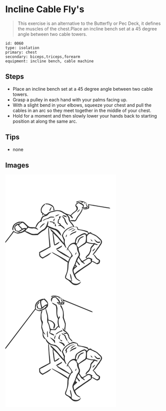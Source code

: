 # Incline Cable Fly's
> This exercise is an alternative to the Butterfly or Pec Deck, it defines the muscles of the chest.Place an incline bench set at a 45 degree angle between two cable towers.

``` 
id: 0060 
type: isolation 
primary: chest 
secondary: biceps,triceps,forearm 
equipment: incline bench, cable machine 
``` 

## Steps

 - Place an incline bench set at a 45 degree angle between two cable towers.
 - Grasp a pulley in each hand with your palms facing up.
 - With a slight bend in your elbows, squeeze your chest and pull the cables in an arc so they meet together in the middle of your chest.
 - Hold for a moment and then slowly lower your hands back to starting position at along the same arc.

## Tips

 - none

## Images

<svg width="263pt" height="275pt" viewBox="0 0 263 275" xmlns="http://www.w3.org/2000/svg">
  <g fill="#FFF">
    <path d="M0 0h263v275H0V161.67c7.17-8.19 13.4-17.13 20.07-25.72 2.89 1.33 5.68 3.06 8.85 3.61 6.03-.11 11.8-2.29 17.11-5 4.57 3.07 9.62 5.38 14.64 7.62 4.98 2.37 10.52.81 15.78 1.18 2.91-2.01 5.65-4.24 8.24-6.63 3-2.87 7.26-3.89 10.2-6.82 2.09-1.99 3.82-4.3 5.49-6.64.92.79 1.85 1.59 2.77 2.39-.34.38-1.01 1.14-1.34 1.52.21 14.59 1.94 29.09 2.75 43.63-8.03 4.47-16.39 8.3-24.28 13.02.58 3.54-.89 7.98 2.01 10.75 1.72 1.92 4.05 3.11 6.29 4.3 7.13-4.27 15.14-7.53 20.68-13.96-7.36 2.43-13.3 7.84-20.38 10.94-2.13-.08-3.81-2-5.33-3.36-1.14-2.24-.97-4.89-1.34-7.33 8.62-3.87 16.68-8.88 24.97-13.39-.52-9.28-2.09-18.45-2.86-27.7-.15-6.03-.72-12.03-1.15-18.04 3.92 1.67 7.9 3.22 11.98 4.44 7.8 1.74 11.44 9.71 17.34 14.31-.79-6.89-5.63-13.26-11.95-16.09-6.88-2.11-13.73-4.34-20.11-7.72.72-3.74 2.35-7.62.91-11.41-2.67 5.66-3.12 12.47-7.59 17.17-1.55 1.88-3.74 2.99-5.79 4.23-4.17 2.47-7.66 5.88-11.43 8.89-5.48.43-11.37 1.73-16.51-.93-4.05-2.03-8.2-3.79-12.52-5.15.9-1.32 1.8-2.65 2.68-3.98 1.41-1.28 2.77-2.62 4.11-3.97 3.81 1.18 7.75 1.98 11.75 1.41 4.43-.44 8.24 2.08 12.1 3.8-1.17-2.44-3.07-4.32-5.5-5.49 2.38-3.63 3.95-7.79 6.89-11.05 1.71-2.05 4.41-2.75 6.78-3.75.09-3.76.87-8.05 4.13-10.4 2.57-1.63 5.77-1.78 8.41-3.26 3.35-2.31 5.18-6.72 9.44-7.65 4.37-.96 8.68-2.17 13.02-3.24 6.05-.21 12.04 1.8 16.68 5.71 6.1 2.63 12.44 7.89 12.12 15.18 2.01 6.39 8.27 9.91 10.69 16.11-2.79 0-5.68.07-8.07 1.7-4.84 2.06-9.29 5.12-12.78 9.07-2.69 3.07-4.01 7.01-5.99 10.51 1.92 3.38 2.92 7.15 4.6 10.63-.05 2.41 0 4.82.09 7.23-4.93-5.75-9.63-11.7-14.71-17.33-5.51-5.82-10.66-12.16-17.48-16.52.97 4.4 4.69 7.28 7.31 10.7h-1.93c1.74 9.29 1.69 18.88 4.25 28.01.44.12 1.33.35 1.78.47 3.98-2.16 9.15-3.92 10.64-8.69-3.86 1.83-7.4 4.22-10.89 6.65-1.71-8.08-1.54-16.46-4.02-24.39.38-.53.76-1.07 1.14-1.6 3.63 4.21 8.21 7.53 11.51 12.05 3.38 4.59 7.16 8.89 11.25 12.87 3.03 2.79 3.75 7.39 7.52 9.51-2.2-6.17-5.81-12.75-3.64-19.42-1.59-3.28-3.27-6.53-4.78-9.85.97-5.93 5.16-10.87 9.77-14.5 3.92-2.68 8.1-5.25 12.82-6.2 3.67-.75 7.37.32 10.95 1.09.79 2.03.06 5.9 3.08 5.89 8.21 1.06 16.34 3.1 23.65 7.09-1.09 1.34-2.16 2.7-3.21 4.07-1.8-1.75-3.86-3.86-6.6-3.68-5.09 1.5-9.83 4.08-14.1 7.22-2.16 1.56-4.51 3.12-5.74 5.58-1.51 2.99-1.83 6.39-2.14 9.67-6.33-.29-11.99 3.58-15.2 8.81-1.84 3.16-4.74 6.62-3.29 10.49.55-1.41 1.08-2.82 1.58-4.24 2.31 5.35 7.37 9.2 8.8 14.93-.7 2.14-2.15 3.92-3.34 5.8-5.52-4.04-11.12-8.01-17.1-11.34-4.24-2.51-8.8-4.55-12.61-7.71-.59.41-1.18.82-1.77 1.24 9.27 7.76 20.15 13.41 31.02 18.57-2.05 2.47-3.05 5.53-4.11 8.5-8.84-6.96-18.87-12.21-28.81-17.39-3.44-1.88-6.77-3.99-10.46-5.36 2.87 3.25 6.83 5.21 10.51 7.38 9.55 5.27 18.33 11.79 27.69 17.36-1.42 8.55.18 17.62-3.32 25.78-1.15 3.32-3.25 6.55-2.95 10.18 1.16 3.77 5.46 4.75 8.26 6.97 4.08 3.38 7.31 7.96 12.35 10.05 6.5 2.11 14.68-.78 17.25-7.45-3.84 2.89-8.36 6.01-13.45 4.81-4.37-.05-8.26-2.59-10.09-6.56.59-.02 1.77-.04 2.36-.05-1.66-5.8-.91-12.82-5.06-17.6.65 5.4 1.02 11.11 3.64 15.98-.28.45-.56.9-.84 1.36-4.22-2.4-9.05-4.05-12.52-7.57.74-5.81 3.79-11.02 4.86-16.77 2.09-6.6.28-13.77 2.73-20.28 1.85-5.24 3.89-10.97 8.87-14.04-1.49-3.05-2.92-6.17-4.98-8.88-2.16-2.86-4.72-5.53-5.99-8.94 1.27-5.11 5.95-9.23 11-10.61 3.4-1.05 6.52 1.51 8.28 4.18 2.68 3.37 1.24 7.99 2.82 11.77 1.1 3.44 3.82 6.69 2.87 10.51-1.41 3.37-4.03 6.08-5.36 9.5-1.64 4.25-2.72 8.73-4.68 12.87-1.72 4.22-4.5 8.12-4.87 12.8.08 3.24 1.24 6.32 2.28 9.36 1.52 3.93 3.01 8.07 6.04 11.13 2.83 3.24 6.92 4.89 10.88 6.31-1.8-2.73-4.87-4-7.47-5.79-3.4-2.36-3.86-6.81-5.66-10.26 9.98-8.01 20.5-15.34 31.35-22.12 3.38-2.63 7.6-4.75 9.34-8.9 3.97 2.26 7.76 4.85 11.97 6.67 1.84-.89 3.85-1.58 5.46-2.9.77-1.94 1.25-4.03 1.28-6.12-.72-1.98-2.86-2.76-4.46-3.86-4.8-2.32-5.97-8.52-11.07-10.48 5.73-5.08 9.25-11.94 14.08-17.77 2.1-4.06 6.16-7.51 6.08-12.38-.51-4.99-5.39-7.44-8.48-10.75-4.49-4.65-10.65-6.92-16.45-9.4-.28-.6-.83-1.79-1.11-2.38-1.94.39-3.87.85-5.78 1.36-.84-1.71-1.74-3.68-3.78-4.17-6.74-2.24-13.86-2.94-20.8-4.34-.53-1.87-.51-4.64-2.71-5.41-2.28-.46-4.63-.31-6.93-.51-1.89-5.27-5.74-9.33-9.6-13.21 3.78-.21 7.5.76 11.27.59 3.24-.9 4.3-4.52 5.87-7.1 4.33-8.11 12.41-14.64 12.82-24.45 3.22.06 6.43.14 9.64.25l2.2-2.41c-.9-3.2-2.09-6.47-5.02-8.39.9 2.71 2.04 5.33 3.22 7.93-2.67.88-5.45 1.19-8.25 1.22.21-2.21 1.9-5.11-.34-6.83-2.63-2.37-5.66-4.51-9.12-5.4-3.91-.8-7.1 2.28-9.07 5.26-2.69 3.58 2.9 6.5 2.05 10.28-.04 3.39-3.28 5.2-5.6 7.09-3.17 2.17-5.9 4.89-8.29 7.89-3.7-1.45-7.58-2.37-11.23-3.96-5.14-1.9-9.07-6.46-14.72-7.1-4.72-1.18-9.59-.65-14.24.57-4.97 1.4-10.68 1.84-14.37 5.9-1.86 2.13-5.33 4.25-7.87 2.01-2.56-2.37-6.83-4.38-6.51-8.46-.28-5.55 3.65-10.18 7.66-13.53.2-.62.6-1.86.79-2.49-4.62 1.97-7.89 6.12-9.77 10.65-1.24 3.58-.42 7.42.38 11 .69.11 2.09.32 2.79.43-.2.5-.58 1.51-.78 2.02.62 1.71 1.25 3.42 1.91 5.12.17-1.69.26-3.38.3-5.07a71.34 71.34 0 0 0 4.47 3.22c-3.02 1.06-6.51 2.25-7.83 5.48-1.79 2.93-1.86 7.1-5.08 8.97-5.01 3.2-8.05 8.68-9.38 14.35-4.62-.92-9.4-.15-13.99-1.04-5.94-2.89-9.2-9.41-15.11-12.37-2.51-.64-5.15-.35-7.7-.17-.75.04-2.25.14-3 .19-6.22 2.07-13.45 5.86-14.54 13.02-.59 2.5-1.61 6.84 2.19 7-.23-.93-.48-1.86-.76-2.77 1.02-2.8 1.55-5.79 2.93-8.44 2.61-3.51 6.88-5.22 10.91-6.52 1.06.26 2.38.61 2.88-.7l.42-.55c1.71-2.58.31 1.66-.33 2.47-4.18.97-9.07 1.35-11.93 5.05-3.27 3.2-2.14 8.33-.29 11.97 2.91 1.6 5.84 3.3 9.27 3.42-.16.37-.49 1.11-.65 1.48-1.67.04-3.35.09-5.02.16-2.59-1.3-5.15-2.67-7.68-4.1-5.71 9.03-12.8 17.09-19.13 25.68V0m168.52 64.12c-.08.59-.24 1.75-.32 2.33 2.59-1.08 5.18-2.14 7.81-3.13 1.52.34 3.05.67 4.58.97 0 .58 0 1.76-.01 2.34 1.26-.2 3.08.59 3.48-1.34 3.91-.17 6.89 2.78 10.41 4-6.64-6.68-17.28-9.18-25.95-5.17m16.33 2.1c.6.61.6.61 0 0m2.16.86c-.1 1.32.56 1.84 1.98 1.55.11-1.36-.55-1.87-1.98-1.55M94.38 68.8c.57.54 1.15 1.06 1.74 1.56 5.61-.7 10.79 2.24 15.2 5.35 3.01 2.03 2.68 6.06 2.94 9.23l2.53-.57c-.88-3.73-1.4-7.98-4.38-10.74-5.01-3.99-11.62-6.29-18.03-4.83m101.68 1.29c.21 1.17.45 2.33.7 3.5-.29 1.98-.6 3.96-1.01 5.92-3.72.79-7.52 1.17-11.3.64l-.17 1.16c4.56 1.83 9.6.99 13.89-1.15 1.29-2.55.48-5.45.11-8.12C211.8 74.61 225.43 76.63 239 79c3.27.53 6.54 1.15 9.86 1.26-1.11-2.16-3.63-2.24-5.71-2.61-15.72-2.37-31.34-5.44-47.09-7.56m-91.81 15.83c.87-.23 1.75-.46 2.62-.71.46-3.04 2.18-5.65 3.25-8.49-3.62 1.6-4.64 5.81-5.87 9.2m13.81 12.57c3.75.7 6.85-2.48 10.23-3.65-3.84-1-7.29 1.52-10.23 3.65m17.55-1.63c2.76 2.78 7.02 2.84 10.54 4.13-2.05-3.83-6.51-4.83-10.54-4.13m-7.99 2.97c-.23 1.54-.02 3.03.62 4.48-3.99 1.72-3.9 6.74-3.94 10.4 1.75 1.61 3.88 2.72 5.88 3.98-1.85.67-3.85 1.18-5.3 2.6 2.51.28 5.39-.51 7.55 1.17 3.05 2.26 5.77 4.94 8.99 6.96-1.02-4.72-5.72-7.58-9.48-10.15-.32-2.42-2.88-5.13-5.48-4.04.16-2.12.08-4.23-.05-6.34 1.53-2.34 3.19-4.64 4.06-7.33l1.83-2.49c-1.52.22-3.47-.46-4.68.76m5.93-1.18c2.18 2.13 4.41 4.25 5.98 6.89 1.47 2.95 1.51 6.61 4.02 9 1.51 1.46 2.15 4.07 4.41 4.52.19-2.19-1.03-4.15-2.47-5.67-2.33-2.41-2.02-6.18-3.95-8.85-2.06-2.64-4.3-5.73-7.99-5.89m-34.58 4.99c-3.87.92-7.65 2.7-10.45 5.57 4.17-.54 7.22-4.12 11.46-4.19 2.99-.27 5.06-3.02 8.04-3.42 2.77-.16 5.53.11 8.3.08-.22-.4-.65-1.2-.86-1.6-2.79-.64-5.71-.57-8.53-.24-2.92.67-4.99 3.24-7.96 3.8m16.94 7c.05-.88.15-2.63.21-3.51.64-.77 1.29-1.55 1.93-2.33-3.21-1.21-5.91 4.8-2.14 5.84m-10.38.11c-.1.39-.29 1.17-.38 1.56 3.05-.22 6.01.59 8.74 1.9.11.79.31 2.36.41 3.15 1.28-.81 2.57-1.62 3.87-2.4-3.44-3.17-8.06-4.29-12.64-4.21m-17.55 7.46c-2.56 2.32-5.44 4.8-6.2 8.34 4.16-3.68 8.44-7.28 12.39-11.18-2.34.22-4.49 1.24-6.19 2.84m29.96 3.93c.83.19 1.67.37 2.51.56-.63-2.34-1.16-4.7-1.78-7.04-1.76 1.85-1.26 4.24-.73 6.48m30.96 10.71c5.26-1.42 9.78-4.82 15.29-5.52-5.67-1.18-10.95 2.28-15.29 5.52m6.47 3.12c3.66-2.19 7.49-4.09 11.48-5.62-.7-.15-2.11-.45-2.82-.61-3.3 1.43-6.36 3.44-8.66 6.23m-2.89 8.25c4.2-2.55 8.38-5.17 13.06-6.75 1.89-.49 2.49-2.45 3.3-3.99-5.63 3.2-13.4 4.23-16.36 10.74m-9.36 4.19c2.18-1.5 3.29-3.95 2.53-6.58-1.43 1.93-2.38 4.16-2.53 6.58m-23.03 27.86l1.1 1.3c4.64-1.2 8.59-4.15 12.51-6.79.23-.73.71-2.19.94-2.92-4.88 2.75-9.85 5.35-14.55 8.41m45.22 13.2c2.96-.25 3.27-3.43 3.28-5.78-1.51 1.66-2.49 3.7-3.28 5.78z"/>
    <path d="M167.68 72.2c1.58-2.13 3.89-3.49 6.11-4.84 3.68 2.09 8.22 3.31 10.62 7.09-.35.73-1.04 2.2-1.39 2.94-.51.12-1.54.37-2.05.49.39.44 1.17 1.31 1.56 1.75-2.31 7.56-7.38 13.65-11.84 20.01-2.05 2.77-2.86 6.48-5.61 8.68-3.96-.79-7.97-.57-11.84.53-.46-2.43-.63-4.89-1.14-7.3-.88-2.16-2.78-3.7-4.26-5.43 5.3-.94 7.73 4.6 10.77 7.78.61-.5 1.23-1 1.84-1.51-1.27-1.91-2.58-3.81-4.04-5.59 3.11-3.75 7.15-6.48 10.92-9.5 2.1-1.89 4.92-3.94 4.53-7.14.94-3.54-2.74-5.3-4.18-7.96m2.54 17.12c3.18-1.17 5.05-4.13 6.87-6.8-3.34.88-5.03 4.19-6.87 6.8zM32.55 119.54c2.72-2.14 5.4-5.65 9.17-5.31 3.77 2.75 7.07 6.13 10.15 9.62-.5 1.3-1 2.6-1.51 3.9-2.87-2.45-6.47-.96-9.53.18-2.97-2.58-5.8-5.32-8.28-8.39zM23.11 124.13c1.53-2.38 4.13-3.71 6.41-5.24 2.97 3.62 6.06 7.15 9.36 10.47-2.35 1.4-4.59 2.99-7.01 4.27-2.09-.03-4.08-.75-6.15-1-1.37-2.64-2.09-5.59-2.61-8.5zM32.28 135.11c5.58-.43 8.97-7.29 14.89-5.69-2.24 1.65-4.59 3.17-6.6 5.12-2.04.71-4.11 1.35-6.18 1.97-.71-.46-1.41-.93-2.11-1.4zM193.51 149.07c-.39-4.44 3.45-8.48 7.51-9.62 3.92 1.52 7.64 3.52 11.46 5.26 4.94 2 8.03 6.59 12.06 9.85 2.62 2.02 3 6.19 1.02 8.77-2.05 2.72-3.29 6-5.7 8.45-2.97 3.22-4.47 7.5-7.49 10.68-2.05 2.14-3.82 4.53-5.35 7.07.48.06 1.44.19 1.92.25 2.18 2.28 3.73 5.03 5.49 7.62 1.82 2.71 4.77 4.2 7.5 5.79-.37 1.78-.51 3.65-1.2 5.35-1.52.51-3.09.83-4.64 1.21-3.43-2.16-6.87-4.42-10.8-5.54.29-1.48.58-2.95.88-4.42-2.6-1.26-5.31-2.25-8.07-3.08l-4.17.92c-.47-.62-.93-1.25-1.38-1.88 2.56-2.43 6.03-4.23 7.4-7.67.93-2.08 1.84-4.17 2.86-6.21 1.46-2.77.03-6.45 2.36-8.86 2.31-2.62 4.72-5.15 6.85-7.92 2.44 1.02 5.25 3.05 7.43.48-2.76-.57-5.33-1.73-7.62-3.36-6.26 1.29-12.43-.91-18.34-2.77-.06-3.45-.06-6.91.02-10.37m8.45 3.99c1.23 1.99 2.13 4.99 4.98 4.87-1.02-2.19-2.75-3.92-4.98-4.87m9.13.07c.94 3.24 3.32 5.85 5.98 7.84 2.14 1.41 4.85.57 7.23.44.05-.91.12-1.82.18-2.73-1.84.28-3.69.6-5.56.53-2.96-1.53-5.08-4.23-7.83-6.08m-4.29 26.98c-.04.42-.14 1.26-.19 1.68 2.97-1.29 5.16-3.8 6.32-6.79-2.59.94-4.08 3.42-6.13 5.11zM173.16 148.21c4.35-2.78 8.84-5.45 13.82-6.9 1.21.07 2.35.49 3.51.8 1.29 5.53.96 11.29-.25 16.79-.4 2.4-2.89 3.3-4.65 4.55-4.32 2.98-8.51 6.14-12.72 9.26-1.21-2.15-2.56-4.23-4.14-6.13 1.45-2.41 3.37-4.51 4.68-7 1.01-2.5 1.75-5.24 3.72-7.21 2.64-2.97 7.02-3.47 9.61-6.51-4.66-.12-8.9 2.61-11.91 5.96-3.03 3.36-2.84 8.16-4.56 12.15-1.14-1.28-3.65-2.24-2.95-4.37 1.02-4.07 1.79-9.19 5.84-11.39z"/>
    <path d="M189.83 163.86c1.06-.74 1.79-1.83 2.64-2.78 5.32 2.24 11.1 3.26 16.84 3.53-2.89 3.48-7.59 6.41-7.61 11.44-.35 4.56-2.42 8.88-4.98 12.6-2.49 2.54-5.84 4.55-6.34 8.43 1.1.57 2.2 1.14 3.28 1.76-3.78 1.7-7.09 4.29-10.92 5.9-3.29-2.48-5.23-6.22-7.29-9.68 1.03-3.02 2.61-6.48.92-9.57-1.81-3.47-2.56-7.3-2.74-11.18 5.23-3.73 10.83-6.93 16.2-10.45z"/>
    <path d="M170.22 204.82c1.05-2.76 1.89-5.61 3.32-8.22 2.59 3.44 4.69 7.21 7.18 10.72 2.88 1.23 5.07 3.84 8.25 4.35-1.24-2.06-2.98-3.72-4.81-5.26 3.68-2.01 7.3-4.14 10.78-6.49 2.2-1.66 4.95-.07 7.21.69.25 2.23.61 4.44 1.03 6.65-1.26.64-2.53 1.25-3.66 2.09-6.41 4.77-13.23 8.94-19.79 13.49-5.41 3.81-11.31 7.14-15.63 12.28-1.31-3.19-3.05-6.66-1.9-10.16 2.36-3 5.59-5.17 8.31-7.83-1.42-1.18-2.83-2.37-4.22-3.57 1.04-2.43 1.89-4.93 2.68-7.45a76.35 76.35 0 0 0 6.41 8.85c.54-.77 1.09-1.54 1.63-2.3-2.3-2.58-4.49-5.25-6.79-7.84z"/>
    <path d="M165.21 215.89c.56.54 1.12 1.07 1.68 1.61-1.02.9-2.05 1.79-3.08 2.67.44-1.44.91-2.86 1.4-4.28z"/>
  </g>
  <g fill="#333">
    <path d="M168.52 64.12c8.67-4.01 19.31-1.51 25.95 5.17-3.52-1.22-6.5-4.17-10.41-4-.4 1.93-2.22 1.14-3.48 1.34.01-.58.01-1.76.01-2.34-1.53-.3-3.06-.63-4.58-.97-2.63.99-5.22 2.05-7.81 3.13.08-.58.24-1.74.32-2.33z"/>
    <path d="M166.85 70.83c1.97-2.98 5.16-6.06 9.07-5.26 3.46.89 6.49 3.03 9.12 5.4 2.24 1.72.55 4.62.34 6.83 2.8-.03 5.58-.34 8.25-1.22-1.18-2.6-2.32-5.22-3.22-7.93 2.93 1.92 4.12 5.19 5.02 8.39l-2.2 2.41c-3.21-.11-6.42-.19-9.64-.25-.41 9.81-8.49 16.34-12.82 24.45-1.57 2.58-2.63 6.2-5.87 7.1-3.77.17-7.49-.8-11.27-.59 3.86 3.88 7.71 7.94 9.6 13.21 2.3.2 4.65.05 6.93.51 2.2.77 2.18 3.54 2.71 5.41 6.94 1.4 14.06 2.1 20.8 4.34 2.04.49 2.94 2.46 3.78 4.17 1.91-.51 3.84-.97 5.78-1.36.28.59.83 1.78 1.11 2.38 5.8 2.48 11.96 4.75 16.45 9.4 3.09 3.31 7.97 5.76 8.48 10.75.08 4.87-3.98 8.32-6.08 12.38-4.83 5.83-8.35 12.69-14.08 17.77 5.1 1.96 6.27 8.16 11.07 10.48 1.6 1.1 3.74 1.88 4.46 3.86-.03 2.09-.51 4.18-1.28 6.12-1.61 1.32-3.62 2.01-5.46 2.9-4.21-1.82-8-4.41-11.97-6.67-1.74 4.15-5.96 6.27-9.34 8.9-10.85 6.78-21.37 14.11-31.35 22.12 1.8 3.45 2.26 7.9 5.66 10.26 2.6 1.79 5.67 3.06 7.47 5.79-3.96-1.42-8.05-3.07-10.88-6.31-3.03-3.06-4.52-7.2-6.04-11.13-1.04-3.04-2.2-6.12-2.28-9.36.37-4.68 3.15-8.58 4.87-12.8 1.96-4.14 3.04-8.62 4.68-12.87 1.33-3.42 3.95-6.13 5.36-9.5.95-3.82-1.77-7.07-2.87-10.51-1.58-3.78-.14-8.4-2.82-11.77-1.76-2.67-4.88-5.23-8.28-4.18-5.05 1.38-9.73 5.5-11 10.61 1.27 3.41 3.83 6.08 5.99 8.94 2.06 2.71 3.49 5.83 4.98 8.88-4.98 3.07-7.02 8.8-8.87 14.04-2.45 6.51-.64 13.68-2.73 20.28-1.07 5.75-4.12 10.96-4.86 16.77 3.47 3.52 8.3 5.17 12.52 7.57.28-.46.56-.91.84-1.36-2.62-4.87-2.99-10.58-3.64-15.98 4.15 4.78 3.4 11.8 5.06 17.6-.59.01-1.77.03-2.36.05 1.83 3.97 5.72 6.51 10.09 6.56 5.09 1.2 9.61-1.92 13.45-4.81-2.57 6.67-10.75 9.56-17.25 7.45-5.04-2.09-8.27-6.67-12.35-10.05-2.8-2.22-7.1-3.2-8.26-6.97-.3-3.63 1.8-6.86 2.95-10.18 3.5-8.16 1.9-17.23 3.32-25.78-9.36-5.57-18.14-12.09-27.69-17.36-3.68-2.17-7.64-4.13-10.51-7.38 3.69 1.37 7.02 3.48 10.46 5.36 9.94 5.18 19.97 10.43 28.81 17.39 1.06-2.97 2.06-6.03 4.11-8.5-10.87-5.16-21.75-10.81-31.02-18.57.59-.42 1.18-.83 1.77-1.24 3.81 3.16 8.37 5.2 12.61 7.71 5.98 3.33 11.58 7.3 17.1 11.34 1.19-1.88 2.64-3.66 3.34-5.8-1.43-5.73-6.49-9.58-8.8-14.93-.5 1.42-1.03 2.83-1.58 4.24-1.45-3.87 1.45-7.33 3.29-10.49 3.21-5.23 8.87-9.1 15.2-8.81.31-3.28.63-6.68 2.14-9.67 1.23-2.46 3.58-4.02 5.74-5.58 4.27-3.14 9.01-5.72 14.1-7.22 2.74-.18 4.8 1.93 6.6 3.68 1.05-1.37 2.12-2.73 3.21-4.07-7.31-3.99-15.44-6.03-23.65-7.09-3.02.01-2.29-3.86-3.08-5.89-3.58-.77-7.28-1.84-10.95-1.09-4.72.95-8.9 3.52-12.82 6.2-4.61 3.63-8.8 8.57-9.77 14.5 1.51 3.32 3.19 6.57 4.78 9.85-2.17 6.67 1.44 13.25 3.64 19.42-3.77-2.12-4.49-6.72-7.52-9.51-4.09-3.98-7.87-8.28-11.25-12.87-3.3-4.52-7.88-7.84-11.51-12.05-.38.53-.76 1.07-1.14 1.6 2.48 7.93 2.31 16.31 4.02 24.39 3.49-2.43 7.03-4.82 10.89-6.65-1.49 4.77-6.66 6.53-10.64 8.69-.45-.12-1.34-.35-1.78-.47-2.56-9.13-2.51-18.72-4.25-28.01h1.93c-2.62-3.42-6.34-6.3-7.31-10.7 6.82 4.36 11.97 10.7 17.48 16.52 5.08 5.63 9.78 11.58 14.71 17.33-.09-2.41-.14-4.82-.09-7.23-1.68-3.48-2.68-7.25-4.6-10.63 1.98-3.5 3.3-7.44 5.99-10.51 3.49-3.95 7.94-7.01 12.78-9.07 2.39-1.63 5.28-1.7 8.07-1.7-2.42-6.2-8.68-9.72-10.69-16.11.32-7.29-6.02-12.55-12.12-15.18-4.64-3.91-10.63-5.92-16.68-5.71-4.34 1.07-8.65 2.28-13.02 3.24-4.26.93-6.09 5.34-9.44 7.65-2.64 1.48-5.84 1.63-8.41 3.26-3.26 2.35-4.04 6.64-4.13 10.4-2.37 1-5.07 1.7-6.78 3.75-2.94 3.26-4.51 7.42-6.89 11.05 2.43 1.17 4.33 3.05 5.5 5.49-3.86-1.72-7.67-4.24-12.1-3.8-4 .57-7.94-.23-11.75-1.41-1.34 1.35-2.7 2.69-4.11 3.97-.88 1.33-1.78 2.66-2.68 3.98 4.32 1.36 8.47 3.12 12.52 5.15 5.14 2.66 11.03 1.36 16.51.93 3.77-3.01 7.26-6.42 11.43-8.89 2.05-1.24 4.24-2.35 5.79-4.23 4.47-4.7 4.92-11.51 7.59-17.17 1.44 3.79-.19 7.67-.91 11.41 6.38 3.38 13.23 5.61 20.11 7.72 6.32 2.83 11.16 9.2 11.95 16.09-5.9-4.6-9.54-12.57-17.34-14.31-4.08-1.22-8.06-2.77-11.98-4.44.43 6.01 1 12.01 1.15 18.04.77 9.25 2.34 18.42 2.86 27.7-8.29 4.51-16.35 9.52-24.97 13.39.37 2.44.2 5.09 1.34 7.33 1.52 1.36 3.2 3.28 5.33 3.36 7.08-3.1 13.02-8.51 20.38-10.94-5.54 6.43-13.55 9.69-20.68 13.96-2.24-1.19-4.57-2.38-6.29-4.3-2.9-2.77-1.43-7.21-2.01-10.75 7.89-4.72 16.25-8.55 24.28-13.02-.81-14.54-2.54-29.04-2.75-43.63.33-.38 1-1.14 1.34-1.52-.92-.8-1.85-1.6-2.77-2.39-1.67 2.34-3.4 4.65-5.49 6.64-2.94 2.93-7.2 3.95-10.2 6.82-2.59 2.39-5.33 4.62-8.24 6.63-5.26-.37-10.8 1.19-15.78-1.18-5.02-2.24-10.07-4.55-14.64-7.62-5.31 2.71-11.08 4.89-17.11 5-3.17-.55-5.96-2.28-8.85-3.61-6.67 8.59-12.9 17.53-20.07 25.72v-2.69c6.33-8.59 13.42-16.65 19.13-25.68 2.53 1.43 5.09 2.8 7.68 4.1 1.67-.07 3.35-.12 5.02-.16.16-.37.49-1.11.65-1.48-3.43-.12-6.36-1.82-9.27-3.42-1.85-3.64-2.98-8.77.29-11.97 2.86-3.7 7.75-4.08 11.93-5.05.64-.81 2.04-5.05.33-2.47l-.42.55c-.5 1.31-1.82.96-2.88.7-4.03 1.3-8.3 3.01-10.91 6.52-1.38 2.65-1.91 5.64-2.93 8.44.28.91.53 1.84.76 2.77-3.8-.16-2.78-4.5-2.19-7 1.09-7.16 8.32-10.95 14.54-13.02.75-.05 2.25-.15 3-.19 2.55-.18 5.19-.47 7.7.17 5.91 2.96 9.17 9.48 15.11 12.37 4.59.89 9.37.12 13.99 1.04 1.33-5.67 4.37-11.15 9.38-14.35 3.22-1.87 3.29-6.04 5.08-8.97 1.32-3.23 4.81-4.42 7.83-5.48a71.34 71.34 0 0 1-4.47-3.22 66.28 66.28 0 0 1-.3 5.07c-.66-1.7-1.29-3.41-1.91-5.12.2-.51.58-1.52.78-2.02-.7-.11-2.1-.32-2.79-.43-.8-3.58-1.62-7.42-.38-11 1.88-4.53 5.15-8.68 9.77-10.65-.19.63-.59 1.87-.79 2.49-4.01 3.35-7.94 7.98-7.66 13.53-.32 4.08 3.95 6.09 6.51 8.46 2.54 2.24 6.01.12 7.87-2.01 3.69-4.06 9.4-4.5 14.37-5.9 4.65-1.22 9.52-1.75 14.24-.57 5.65.64 9.58 5.2 14.72 7.1 3.65 1.59 7.53 2.51 11.23 3.96 2.39-3 5.12-5.72 8.29-7.89 2.32-1.89 5.56-3.7 5.6-7.09.85-3.78-4.74-6.7-2.05-10.28m.83 1.37c1.44 2.66 5.12 4.42 4.18 7.96.39 3.2-2.43 5.25-4.53 7.14-3.77 3.02-7.81 5.75-10.92 9.5 1.46 1.78 2.77 3.68 4.04 5.59-.61.51-1.23 1.01-1.84 1.51-3.04-3.18-5.47-8.72-10.77-7.78 1.48 1.73 3.38 3.27 4.26 5.43.51 2.41.68 4.87 1.14 7.3 3.87-1.1 7.88-1.32 11.84-.53 2.75-2.2 3.56-5.91 5.61-8.68 4.46-6.36 9.53-12.45 11.84-20.01-.39-.44-1.17-1.31-1.56-1.75.51-.12 1.54-.37 2.05-.49.35-.74 1.04-2.21 1.39-2.94-2.4-3.78-6.94-5-10.62-7.09-2.22 1.35-4.53 2.71-6.11 4.84M32.55 119.54c2.48 3.07 5.31 5.81 8.28 8.39 3.06-1.14 6.66-2.63 9.53-.18.51-1.3 1.01-2.6 1.51-3.9-3.08-3.49-6.38-6.87-10.15-9.62-3.77-.34-6.45 3.17-9.17 5.31m-9.44 4.59c.52 2.91 1.24 5.86 2.61 8.5 2.07.25 4.06.97 6.15 1 2.42-1.28 4.66-2.87 7.01-4.27-3.3-3.32-6.39-6.85-9.36-10.47-2.28 1.53-4.88 2.86-6.41 5.24m9.17 10.98c.7.47 1.4.94 2.11 1.4 2.07-.62 4.14-1.26 6.18-1.97 2.01-1.95 4.36-3.47 6.6-5.12-5.92-1.6-9.31 5.26-14.89 5.69m161.23 13.96c-.08 3.46-.08 6.92-.02 10.37 5.91 1.86 12.08 4.06 18.34 2.77 2.29 1.63 4.86 2.79 7.62 3.36-2.18 2.57-4.99.54-7.43-.48-2.13 2.77-4.54 5.3-6.85 7.92-2.33 2.41-.9 6.09-2.36 8.86-1.02 2.04-1.93 4.13-2.86 6.21-1.37 3.44-4.84 5.24-7.4 7.67.45.63.91 1.26 1.38 1.88l4.17-.92c2.76.83 5.47 1.82 8.07 3.08-.3 1.47-.59 2.94-.88 4.42 3.93 1.12 7.37 3.38 10.8 5.54 1.55-.38 3.12-.7 4.64-1.21.69-1.7.83-3.57 1.2-5.35-2.73-1.59-5.68-3.08-7.5-5.79-1.76-2.59-3.31-5.34-5.49-7.62-.48-.06-1.44-.19-1.92-.25 1.53-2.54 3.3-4.93 5.35-7.07 3.02-3.18 4.52-7.46 7.49-10.68 2.41-2.45 3.65-5.73 5.7-8.45 1.98-2.58 1.6-6.75-1.02-8.77-4.03-3.26-7.12-7.85-12.06-9.85-3.82-1.74-7.54-3.74-11.46-5.26-4.06 1.14-7.9 5.18-7.51 9.62m-20.35-.86c-4.05 2.2-4.82 7.32-5.84 11.39-.7 2.13 1.81 3.09 2.95 4.37 1.72-3.99 1.53-8.79 4.56-12.15 3.01-3.35 7.25-6.08 11.91-5.96-2.59 3.04-6.97 3.54-9.61 6.51-1.97 1.97-2.71 4.71-3.72 7.21-1.31 2.49-3.23 4.59-4.68 7 1.58 1.9 2.93 3.98 4.14 6.13 4.21-3.12 8.4-6.28 12.72-9.26 1.76-1.25 4.25-2.15 4.65-4.55 1.21-5.5 1.54-11.26.25-16.79-1.16-.31-2.3-.73-3.51-.8-4.98 1.45-9.47 4.12-13.82 6.9m16.67 15.65c-5.37 3.52-10.97 6.72-16.2 10.45.18 3.88.93 7.71 2.74 11.18 1.69 3.09.11 6.55-.92 9.57 2.06 3.46 4 7.2 7.29 9.68 3.83-1.61 7.14-4.2 10.92-5.9-1.08-.62-2.18-1.19-3.28-1.76.5-3.88 3.85-5.89 6.34-8.43 2.56-3.72 4.63-8.04 4.98-12.6.02-5.03 4.72-7.96 7.61-11.44-5.74-.27-11.52-1.29-16.84-3.53-.85.95-1.58 2.04-2.64 2.78m-19.61 40.96c2.3 2.59 4.49 5.26 6.79 7.84-.54.76-1.09 1.53-1.63 2.3a76.35 76.35 0 0 1-6.41-8.85c-.79 2.52-1.64 5.02-2.68 7.45 1.39 1.2 2.8 2.39 4.22 3.57-2.72 2.66-5.95 4.83-8.31 7.83-1.15 3.5.59 6.97 1.9 10.16 4.32-5.14 10.22-8.47 15.63-12.28 6.56-4.55 13.38-8.72 19.79-13.49 1.13-.84 2.4-1.45 3.66-2.09-.42-2.21-.78-4.42-1.03-6.65-2.26-.76-5.01-2.35-7.21-.69-3.48 2.35-7.1 4.48-10.78 6.49 1.83 1.54 3.57 3.2 4.81 5.26-3.18-.51-5.37-3.12-8.25-4.35-2.49-3.51-4.59-7.28-7.18-10.72-1.43 2.61-2.27 5.46-3.32 8.22m-5.01 11.07c-.49 1.42-.96 2.84-1.4 4.28 1.03-.88 2.06-1.77 3.08-2.67-.56-.54-1.12-1.07-1.68-1.61zM184.85 66.22c.6.61.6.61 0 0z"/>
    <path d="M187.01 67.08c1.43-.32 2.09.19 1.98 1.55-1.42.29-2.08-.23-1.98-1.55zM94.38 68.8c6.41-1.46 13.02.84 18.03 4.83 2.98 2.76 3.5 7.01 4.38 10.74l-2.53.57c-.26-3.17.07-7.2-2.94-9.23-4.41-3.11-9.59-6.05-15.2-5.35-.59-.5-1.17-1.02-1.74-1.56zM196.06 70.09c15.75 2.12 31.37 5.19 47.09 7.56 2.08.37 4.6.45 5.71 2.61-3.32-.11-6.59-.73-9.86-1.26-13.57-2.37-27.2-4.39-40.72-6.96.37 2.67 1.18 5.57-.11 8.12-4.29 2.14-9.33 2.98-13.89 1.15l.17-1.16c3.78.53 7.58.15 11.3-.64.41-1.96.72-3.94 1.01-5.92-.25-1.17-.49-2.33-.7-3.5z"/>
    <path d="M104.25 85.92c1.23-3.39 2.25-7.6 5.87-9.2-1.07 2.84-2.79 5.45-3.25 8.49-.87.25-1.75.48-2.62.71zM170.22 89.32c1.84-2.61 3.53-5.92 6.87-6.8-1.82 2.67-3.69 5.63-6.87 6.8zM118.06 98.49c2.94-2.13 6.39-4.65 10.23-3.65-3.38 1.17-6.48 4.35-10.23 3.65zM135.61 96.86c4.03-.7 8.49.3 10.54 4.13-3.52-1.29-7.78-1.35-10.54-4.13zM127.62 99.83c1.21-1.22 3.16-.54 4.68-.76l-1.83 2.49c-.87 2.69-2.53 4.99-4.06 7.33.13 2.11.21 4.22.05 6.34 2.6-1.09 5.16 1.62 5.48 4.04 3.76 2.57 8.46 5.43 9.48 10.15-3.22-2.02-5.94-4.7-8.99-6.96-2.16-1.68-5.04-.89-7.55-1.17 1.45-1.42 3.45-1.93 5.3-2.6-2-1.26-4.13-2.37-5.88-3.98.04-3.66-.05-8.68 3.94-10.4-.64-1.45-.85-2.94-.62-4.48zM133.55 98.65c3.69.16 5.93 3.25 7.99 5.89 1.93 2.67 1.62 6.44 3.95 8.85 1.44 1.52 2.66 3.48 2.47 5.67-2.26-.45-2.9-3.06-4.41-4.52-2.51-2.39-2.55-6.05-4.02-9-1.57-2.64-3.8-4.76-5.98-6.89zM98.97 103.64c2.97-.56 5.04-3.13 7.96-3.8 2.82-.33 5.74-.4 8.53.24.21.4.64 1.2.86 1.6-2.77.03-5.53-.24-8.3-.08-2.98.4-5.05 3.15-8.04 3.42-4.24.07-7.29 3.65-11.46 4.19 2.8-2.87 6.58-4.65 10.45-5.57zM115.91 110.64c-3.77-1.04-1.07-7.05 2.14-5.84-.64.78-1.29 1.56-1.93 2.33-.06.88-.16 2.63-.21 3.51zM105.53 110.75c4.58-.08 9.2 1.04 12.64 4.21-1.3.78-2.59 1.59-3.87 2.4-.1-.79-.3-2.36-.41-3.15-2.73-1.31-5.69-2.12-8.74-1.9.09-.39.28-1.17.38-1.56zM87.98 118.21c1.7-1.6 3.85-2.62 6.19-2.84-3.95 3.9-8.23 7.5-12.39 11.18.76-3.54 3.64-6.02 6.2-8.34zM117.94 122.14c-.53-2.24-1.03-4.63.73-6.48.62 2.34 1.15 4.7 1.78 7.04-.84-.19-1.68-.37-2.51-.56zM148.9 132.85c4.34-3.24 9.62-6.7 15.29-5.52-5.51.7-10.03 4.1-15.29 5.52zM155.37 135.97c2.3-2.79 5.36-4.8 8.66-6.23.71.16 2.12.46 2.82.61-3.99 1.53-7.82 3.43-11.48 5.62zM152.48 144.22c2.96-6.51 10.73-7.54 16.36-10.74-.81 1.54-1.41 3.5-3.3 3.99-4.68 1.58-8.86 4.2-13.06 6.75zM143.12 148.41c.15-2.42 1.1-4.65 2.53-6.58.76 2.63-.35 5.08-2.53 6.58zM201.96 153.06c2.23.95 3.96 2.68 4.98 4.87-2.85.12-3.75-2.88-4.98-4.87zM211.09 153.13c2.75 1.85 4.87 4.55 7.83 6.08 1.87.07 3.72-.25 5.56-.53-.06.91-.13 1.82-.18 2.73-2.38.13-5.09.97-7.23-.44-2.66-1.99-5.04-4.6-5.98-7.84zM120.09 176.27c4.7-3.06 9.67-5.66 14.55-8.41-.23.73-.71 2.19-.94 2.92-3.92 2.64-7.87 5.59-12.51 6.79l-1.1-1.3zM206.8 180.11c2.05-1.69 3.54-4.17 6.13-5.11-1.16 2.99-3.35 5.5-6.32 6.79.05-.42.15-1.26.19-1.68zM165.31 189.47c.79-2.08 1.77-4.12 3.28-5.78-.01 2.35-.32 5.53-3.28 5.78z"/>
  </g>
</svg>

<svg width="263pt" height="275pt" viewBox="0 0 263 275" xmlns="http://www.w3.org/2000/svg">
  <g fill="#FFF">
    <path d="M0 0h263v275H0V137.74c1.94-2.27 3.92-4.5 5.71-6.89 21.85-28.89 43.91-57.63 65.73-86.55 3.46 1.77 7.09 4.28 11.17 3.7 4.55-1.1 8.74-3.36 12.69-5.82.73 4.87 1.89 9.66 3.3 14.37 1.73 6.05-.41 12.58 1.39 18.56 3.53 4.85 3.85 10.93 5.45 16.52.76 2.81-.61 5.58-1.2 8.29 3.57 2.4 7.24 4.88 11.44 6.02.41-1.19.07-2.07-1.03-2.65-2.51-1.84-5.57-2.68-8.48-3.67.45-2.11.76-4.25 1.39-6.32 3.5-1.75 7.65.22 11.41-.54 2.67-2.54 4.57-5.8 7.25-8.35.31.77.92 2.3 1.23 3.07.7-.15 1.4-.29 2.11-.44-2.66-4.87-3.21-10.55-3.28-16-.04-3.07 1.43-5.82 3.22-8.21-.2-.81-.59-2.44-.78-3.25-.88 1.47-1.74 2.95-2.59 4.43-.94-2.66-2.13-5.25-2.73-8.01-.58-4.64.07-9.31.16-13.95.1-3.13-1.38-5.98-2.36-8.86-3.58-1.69-6.94-3.81-10.65-5.21 1.85 3.78 6.08 4.89 9.14 7.35 2.96 10.15-.96 21.97 5.43 31.22-1.68 5.22-1.34 10.75.33 15.93-2.78 2.58-5.28 5.44-7.65 8.4-3.12-.09-6.29.06-9.37-.55-1.55-.64-1.7-2.53-2.22-3.91-1.14-4.35-2.02-8.86-4.53-12.7.08-1.19.17-2.38.26-3.58 4.63 1.45 9.91 3.02 12.26 7.71 2.94 3.68-1.54 8.5.42 12.09.28-.03.84-.09 1.13-.11 1.57-4.05 4.24-9.45.62-13.19-3.15-4.65-8.4-7.01-13.83-7.73-1.32-3.81-.75-7.97-1.85-11.84-1.37-5.11-2.6-10.29-4.69-15.17 2.03-2.09 4.86-3.94 5.27-7.06.22-2.76.53-5.78-.96-8.27-1.79-3.27-4.7-5.7-7.35-8.24-1.45.43-2.91.86-4.36 1.3-.02-.25-.05-.76-.07-1.01-3.94 1.91-8.5 2.68-11.57 6.12-5.51 3.87-7.24 10.97-6.33 17.36C47.12 73.07 23.6 104.03 0 134.94V0m108.04 12.91c2.96 2.76 6.88-.72 10.36-.76-2.53 2.28-6.37 1.74-8.91 4.09-.51 1.93-1.21 3.82-1.53 5.79.68 1.78 1.69 3.4 2.57 5.08-1.17-3.47.45-6.8 1.78-9.94 1.87-.98 4.04-1.16 6.04-1.77 4.06 3.24 6.88 7.59 9.54 11.98-1.9-.12-3.8-.26-5.7-.36.19.54.58 1.63.77 2.17 3.79-.01 7.58.19 11.3.97-3.21 1.45-6.85-.22-10.24.11l.12.82c2.29.49 4.51 1.31 6.84 1.67 2.83.09 5.59-.69 8.38-1.11.31-2.04.52-4.1.65-6.17-1.15.18-2.3.34-3.45.48 2.15 2-.06 5.34-2.75 4.86.63-.7 1.9-2.12 2.53-2.82-.74-3.45-1.92-6.97-5.07-8.97.92 2.76 2.03 5.45 3.34 8.04-1.49.44-3.01.8-4.52 1.13-.28-7.35-7.64-10.59-11.86-15.54 1.32.35 2.57.84 3.77 1.5 1.45.2 5.75.08 4.25 2.62 1.61 1.06 3.22 2.18 5.08 2.79-.59-.6-1.76-1.81-2.35-2.41l-1.64-.34c.58-.34 1.17-.69 1.76-1.03 1.83 1.88 4.12 3.2 6.38 4.48.56 1.98 2.03 5.74 4.59 3.77 18.72 7.57 37.4 15.23 56.11 22.83 3.58 1.42 7.07 3.17 10.88 3.93-.34-1.23-1.03-2.27-2.33-2.58-22.05-9.02-44.13-17.98-66.19-26.96-4.26-1.74-7.23-5.46-11.3-7.52-6.03-2.69-13-3.51-19.2-.83m15.34 2.47c.27.27.27.27 0 0m6.45 18.94c1.87 5.04 5.72 9.28 6.42 14.73.89 4.66.37 9.41-.22 14.07 1.6 5.31 4.15 10.37 5.25 15.84-.03 3.85-.66 7.69-1.59 11.43.74 1.34 1.52 2.66 2.35 3.95.02-5.5 1.16-10.92 1.23-16.4-1.13-5.15-3.4-9.99-4.67-15.11 1-9.94-1.1-20.08-6.25-28.67l-2.52.16M84.6 50.17c-.75 4.88-1.12 9.83-1.18 14.76-.04 3.87 1.77 7.38 2.72 11.05.34 3.72-1.02 7.37-.71 11.1.6 3.45 2.27 6.62 2.86 10.08.51 3.99-.48 8.23 1.29 12 1.1 2.88 3.51 5.21 6.52 5.98.31 4.45 3.83 7.74 6.87 10.63-.3.31-.88.94-1.17 1.25.24 14.65 1.86 29.23 2.79 43.83-8.12 4.35-16.47 8.27-24.37 13.02.29 2.87.11 5.77.52 8.63 1.73 3.05 4.79 5.02 7.94 6.36 6.89-4.36 15.32-7.26 20.26-13.99-3.9.97-6.87 3.74-10.34 5.57-3.05 1.62-5.95 3.49-8.97 5.15-1.8 1.13-3.31-1.05-4.73-1.86-2.86-1.81-2.13-5.71-2.65-8.57 8.61-3.82 16.61-8.84 24.88-13.33-.35-9.63-2.18-19.15-2.87-28.76-.01-5.74-.76-11.44-1.05-17.17 5.7 3.33 12.63 3.34 18.21 6.89 4.52 3.15 6.92 8.33 10.79 12.1-.1-1.95.17-4.18-1.48-5.6-3.62-3.71-6.66-8.31-11.46-10.6-2.38-1.33-5.42-.39-7.66-2.04-2.83.3-4.85-1.98-7-3.41-3.09-2.06-5.14-5.18-7.24-8.15-4.9-3.65-7.58-9.58-7.42-15.66 1.51 1.62 2.85 3.7 5.23 4.03-1.34-2.17-2.92-4.18-4.64-6.06-.37-4.66-3.27-8.71-3.4-13.39.45-3.39 1.71-6.63 2.06-10.03-.74-2.79-3.42-4.9-3.14-7.97-.06-3.31-.5-6.61-.44-9.93.45-3.13 1.86-6.05 2-9.25-1.25.83-3.05 1.55-3.02 3.34m50.88 39.52c.92 1.7 1.38 3.64 2.49 5.22 2.32 1.45 4.75 2.72 6.96 4.36-2.21 1.26-4.69.42-7.03.14 1.44 3.1 5.51 3.35 8.06 1.47 2.12 3.36 3.92 6.9 4.34 10.91 2.89 3.01 5.41 6.64 9.13 8.69-.64-5.27-7.6-7.07-7.86-12.55-.46-3.4-2.24-6.47-4.58-8.92-3.08-3.8-7.84-5.72-10.28-10.11l-1.23.79m-16.54 13.69c2.93-.28 4.88-2.64 7.23-4.13 2.63-2.08 5.89-3.03 9.13-3.71l-.6-2.29c-5.7 2.49-11.87 5.03-15.76 10.13m-19.24 6.34c.61-.34 1.23-.67 1.85-1-1.42-4.65-.54-9.56-1.53-14.27-2.44 4.68-.75 10.29-.32 15.27m33.9-7.66c2.46 1.47 5.62 2.48 7.1 5.09 1.13 4.62 3.76 8.71 6.54 12.52.65-4.32-3.02-7.6-3.83-11.67-1.02-4.39-5.72-5.64-9.22-7.44l-.59 1.5m-3.56.92c-1.78 3.14-4.12 6.34-4.07 10.11 1 1.35 2.71 1.62 4.23 1.99-.56-.87-1.13-1.73-1.71-2.58.1-1.2.19-2.39.28-3.58.67-1.9 2.27-3.9 1.27-5.94m-13.74 11.25c2.1-.9 1.76-3.32 2.06-5.17.63-1.17 1.25-2.34 1.85-3.53-3.9 1.14-4.15 5.31-3.91 8.7m-10.65-3.89c1.86 2.19 4.15 3.93 6.25 5.87 2.47 2.25 3.91 5.32 5.83 8.01.39-2.44.11-4.87-.51-7.24-4.01-1.98-7.2-5.39-11.57-6.64m23.85 5.01c1.04 2.07 3.7 6.01 5.79 2.74-1.9-.98-3.82-1.92-5.79-2.74m17.64 4.79c1.76 1.39 3.66 2.79 4.04 5.16-4.07 2.46-8.18 5.04-11.29 8.7-2.76 3.03-3.85 7.1-6.05 10.5 1.49 2.63 3.22 5.24 3.19 8.38.59.66 1.18 1.32 1.77 1.99-.48 2.45-.36 4.93-.06 7.39-10.32-11.52-19.41-24.48-32.01-33.69.28 4.72 4.99 7.33 7.38 11-.73-.24-2.2-.7-2.93-.94l1.16 1.14c.48 7.82 1.38 15.63 2.75 23.34.5 1.85.12 4.78 2.86 4.65 3.67-2.31 8.54-3.77 10.48-7.98-1.03-.84-2 .21-2.89.62-2.69 1.66-5.33 3.39-7.94 5.18-.73-4.9-1.74-9.75-1.9-14.71.03-3.84-2.94-7.67-1.12-11.39 3.4 4.17 7.96 7.26 11.17 11.61 3.9 5.39 8.4 10.3 13.16 14.94 1.88 2.78 2.7 6.46 6.11 7.88-2.14-6.04-5.94-12.69-3.52-19.16-1.59-3.55-3.81-6.98-4.92-10.65 2.82-9.89 11.87-16.66 21.31-19.67 3.91-1.45 8.07-.21 11.9.83 1.44 1.75.24 5.82 3.34 5.89 8.25.86 16.32 3.14 23.7 6.96-1.11 1.41-2.21 2.83-3.24 4.3-1.5-2.15-3.81-3.92-6.53-3.92-6.72 2.1-12.81 5.88-18.13 10.45-2.89 3.26-3.92 8-3.57 12.25-9.63-1.06-16.27 7.89-19.26 15.91-.76 1.11.41 1.91.84 2.81.46-1.27.91-2.53 1.35-3.8 2.09 5.49 7.31 9.2 8.73 14.97-.57 1.72-1.78 3.1-2.78 4.57l.68.35c-1.28.05-2.56.09-3.85.12l1.33-.57c-5.76-3.53-11.15-7.66-17.14-10.81-3.74-2.35-7.99-3.96-11.28-6.97-.63.4-1.26.8-1.88 1.2 8.6 7.66 19.28 12.32 29.11 18.14.63-.15 1.9-.45 2.54-.6-2.45 2.71-3.47 6.24-4.74 9.57-11.86-9.35-25.72-15.74-38.98-22.78.77 1.06 1.5 2.23 2.69 2.88 6.41 4.08 13.22 7.51 19.48 11.84 5.31 3.28 10.36 6.99 15.82 10.04-1.58 8.55.21 17.66-3.38 25.83-1.14 3.33-3.36 6.56-2.91 10.21 1.23 4.08 6 4.77 8.83 7.32 3.68 3.42 6.92 7.55 11.64 9.61 6.42 2.13 15.28-.59 17.2-7.7-1.87 1.47-3.59 3.22-5.84 4.13-3.73 1.96-8.17.94-12.03-.04-1.92-.98-4.78-2.73-4.36-5.18 1.6-3.11-.09-6.83-.52-10.11-.91-2.56-.51-6.34-3.46-7.55.78 5.49 1.68 11.01 3.59 16.23-3.22.31-6.05-2.36-8.9-3.67-1.81-1.14-5.1-2.41-4.01-5.12 2.53-8.18 6.11-16.3 5.91-25.04-.37-6.93 2.35-13.58 5.67-19.52 1.2-1.83 2.6-3.78 4.9-4.21-2.06-4.03-3.97-8.21-7.06-11.58-1.63-2.32-4.14-4.66-4.1-7.64 1.68-3.37 4.18-6.46 7.57-8.22 2.46-1.43 5.7-2.33 8.25-.59 3.08 2.17 5.49 5.76 5.2 9.68-.2 4.4 2.25 8.17 3.8 12.11 1.02 3.2-.81 6.09-2.63 8.55-3.74 4.97-4.34 11.36-6.98 16.85-1.73 4.58-4.85 8.68-5.31 13.69.16 3.23 1.3 6.32 2.35 9.36 1.55 3.91 2.93 8.09 6.04 11.1 2.74 3.23 6.78 4.79 10.61 6.34-1.43-3.66-5.85-4.07-8.3-6.76-2.68-2.42-2.61-6.4-4.62-9.26 7.78-6.22 15.91-11.97 24.15-17.55 3.68-2.26 7.42-4.45 10.78-7.18 2.2-1.89 5.33-3.31 5.54-6.62 4.01 2.41 7.86 5.19 12.26 6.88 2.08-1.18 5.61-1.47 6.01-4.31.22-1.94 1.6-4.31-.01-5.98-2-2.13-5.19-2.71-7.02-5.04-2.39-2.77-3.8-6.9-7.85-7.67 2.92-3.32 6.22-6.35 8.42-10.24 2.13-3.98 5.86-6.82 7.68-11 2.1-2.97 4.82-6.18 4.04-10.11-1-4.52-5.51-6.65-8.38-9.86-4.37-4.68-10.56-6.74-16.21-9.38-1.19-3.47-4.94-1.83-7.32-.89-.42-1.47-.88-3.1-2.39-3.8-4.91-2.17-10.33-2.69-15.56-3.61-2.16-.68-4.38-1.13-6.65-1.1.96-6.47-6.63-6.58-10.8-8.56-3.38.76-6.62 2.07-9.65 3.73-.75-1.22-1.52-2.42-2.27-3.63-.93-.28-1.86-.55-2.8-.82m-20.63 1.07c2.58 1.58 5.36 2.83 7.92 4.46 2.1 1.28 3.25 3.55 4.91 5.3 2.82.44.97-3.44.4-4.89-3.04-3.83-8.46-5.29-13.23-4.87m19.22 15.14c-.44.14-1.33.41-1.78.55-.59 2.19-1.45 4.3-2.43 6.34.71-.36 2.13-1.1 2.85-1.46-.4 2.2-.9 4.4-1.14 6.63 1.26-1.2 2.25-2.64 3.18-4.1-.36-1.71-.69-3.41-1-5.11 2.27-2.31 4.33-4.84 6.78-6.96 3.41-2.87 7.86-3.78 12.02-5.02-7.27-.99-14.04 3.77-18.48 9.13m8.65 2.15c3.84-3.39 7.81-6.64 12.66-8.49-5.42-.53-11 3.36-12.66 8.49m-1.78 5.73c4.15-2.61 8.34-5.2 13.02-6.77 1.86-.49 2.43-2.43 3.2-3.95-5.91 2.48-13.47 4.24-16.22 10.72m-33 32.88c1.35.07 2.7.11 4.06.11 3.28-2.28 6.9-4.06 10.11-6.45.21-.75.62-2.24.83-2.99-4.94 3.19-10.65 5.29-15 9.33m45.69 12.35c3.03-.23 3.59-3.53 2.98-5.95-1.16 1.89-2.14 3.89-2.98 5.95z"/>
    <path d="M85.37 23.55c2.14-.96 4.21-2.16 6.5-2.7 2.68 2.56 5.33 5.19 7.76 7.99l.16 2.93c-4.88.86-8.55 4.33-12.18 7.41-1.58-5.01-3.61-10.32-2.24-15.63z"/>
    <path d="M74.57 30.51c1.93-3.1 5.06-5.15 7.8-7.47-.47 6.42 2.49 12.46 2.85 18.81-2.17-.02-4.34-.14-6.51-.18-1.27-2.47-1.79-5.22-2.74-7.8 1.81-2.63 4.68-4.71 4.91-8.15-3.69 2.39-7.26 6.44-6.09 11.18-.44 3.61 2.96 6.11 6.11 6.77 5.78.93 9.69-4.34 13.37-7.89 1.08-.15 3.23-.45 4.31-.61-2.09 2.04-4.32 3.94-6.14 6.23-3.94 2.2-8.19 3.79-12.56 4.9-2.35-.85-4.73-1.62-7.1-2.42-.11-1.6-.26-3.21-.75-4.75 1-2.83 1.33-5.86 2.54-8.62zM193.7 146.42c1.19-3.19 3.95-6.06 7.28-6.95 4.12 1.64 8.06 3.69 12.08 5.54 4.48 1.95 7.28 6.17 11.01 9.14 2.42 1.7 3.38 5 2.29 7.75-2.62 4.45-5.4 8.76-8.7 12.72-2.67 5.43-7.23 9.46-10.47 14.49 2.8 1.52 4.77 3.99 6.2 6.79 1.83 3.46 5.25 5.51 8.56 7.36-.39 1.74-.58 3.54-1.21 5.22-1.53.54-3.11.85-4.67 1.25-3.47-2.15-6.91-4.56-10.93-5.54.47-1.22.94-2.44 1.42-3.65-2.32-2.11-5.37-2.94-8.33-3.72-2.05.36-4.26.87-5.93-.72 2.57-2.65 6.26-4.46 7.68-8.05.92-2.07 1.84-4.14 2.85-6.17 1.46-2.74.04-6.38 2.3-8.81 2.32-2.64 4.77-5.17 6.92-7.96 2.44 1.05 5.3 3.13 7.4.39-3.08-.24-5.46-2.5-8.31-3.18-6.03 1-11.88-1.16-17.58-2.81-.09-4.36-.22-8.74.14-13.09m8.27 6.63c1.17 2.03 2.1 5.08 4.99 4.85-1.04-2.18-2.76-3.91-4.99-4.85m9.42.23c.02 2.9 2.75 4.95 4.61 6.88 2.16 2.34 5.54 1.56 8.33 1.24.05-.91.1-1.82.16-2.73-1.86.25-3.73.61-5.61.48-2.89-1.41-4.83-4.13-7.49-5.87m-4.53 26.77c-.09.33-.27.99-.36 1.31h1.73c1.76-1.81 3.73-3.59 4.54-6.06-2.69.15-3.81 3.37-5.91 4.75zM173.18 148.22c4.65-2.83 9.4-6.06 14.85-6.97 3.33.43 2.97 4.2 3.3 6.71-.08 3.81-.24 7.69-1.25 11.4-.57 2.12-2.87 2.86-4.47 4.05-4.33 2.97-8.51 6.16-12.73 9.27-1.2-2.14-2.54-4.2-4.11-6.08 1.09-1.77 2.3-3.45 3.52-5.12 1.98-2.57 2.13-6.1 4.36-8.53 2.56-3.45 7.38-3.83 10.09-7.1-4.68-.13-8.95 2.61-11.96 5.99-3.01 3.37-2.83 8.14-4.51 12.13-1.04-1.33-3.65-2.22-2.95-4.31 1.05-4.08 1.78-9.24 5.86-11.44z"/>
    <path d="M189.28 164.26c1.33-.75 2.2-2.03 3.17-3.17 5.31 2.25 11.09 3.25 16.83 3.53-2.87 3.48-7.58 6.37-7.59 11.39-.35 4.59-2.44 8.94-5.03 12.68-2.65 2.65-6.49 4.91-6.02 9.27.93-.08 2.78-.25 3.71-.34-3.5 2.85-7.44 5.15-11.52 7.07-3.65-2.38-5.13-6.63-7.78-9.88.54-.59 1.07-1.18 1.61-1.76.18-2.75.99-5.71-.56-8.23-1.75-3.28-2.23-6.96-2.41-10.63 5.12-3.42 10.39-6.62 15.59-9.93z"/>
    <path d="M173.34 196.66c2.83 3.28 4.86 7.14 7.34 10.67 2.96 1.11 5.02 3.99 8.28 4.33-1.2-2.08-2.96-3.73-4.8-5.23 3.68-2 7.29-4.11 10.75-6.46 2.2-1.74 4.97-.06 7.23.7.25 2.23.62 4.45 1.04 6.65-1.27.6-2.56 1.16-3.68 2.02-6.16 4.61-12.75 8.61-19.06 13-5.67 3.98-11.85 7.46-16.41 12.8-1.16-3.25-2.95-6.71-1.8-10.23 2.39-2.97 5.63-5.13 8.32-7.81-1.42-1.15-2.83-2.31-4.22-3.48 1.02-2.45 1.85-4.97 2.64-7.5 1.92 3.13 4.07 6.11 6.45 8.9.53-.8 1.07-1.59 1.61-2.39-2.34-2.56-4.53-5.25-6.79-7.88 1.09-2.68 1.93-5.45 3.1-8.09z"/>
  </g>
  <g fill="#333">
    <path d="M108.04 12.91c6.2-2.68 13.17-1.86 19.2.83 4.07 2.06 7.04 5.78 11.3 7.52 22.06 8.98 44.14 17.94 66.19 26.96 1.3.31 1.99 1.35 2.33 2.58-3.81-.76-7.3-2.51-10.88-3.93-18.71-7.6-37.39-15.26-56.11-22.83-2.56 1.97-4.03-1.79-4.59-3.77-2.26-1.28-4.55-2.6-6.38-4.48-.59.34-1.18.69-1.76 1.03l1.64.34c.59.6 1.76 1.81 2.35 2.41-1.86-.61-3.47-1.73-5.08-2.79 1.5-2.54-2.8-2.42-4.25-2.62-1.2-.66-2.45-1.15-3.77-1.5 4.22 4.95 11.58 8.19 11.86 15.54 1.51-.33 3.03-.69 4.52-1.13a59.476 59.476 0 0 1-3.34-8.04c3.15 2 4.33 5.52 5.07 8.97-.63.7-1.9 2.12-2.53 2.82 2.69.48 4.9-2.86 2.75-4.86 1.15-.14 2.3-.3 3.45-.48-.13 2.07-.34 4.13-.65 6.17-2.79.42-5.55 1.2-8.38 1.11-2.33-.36-4.55-1.18-6.84-1.67l-.12-.82c3.39-.33 7.03 1.34 10.24-.11-3.72-.78-7.51-.98-11.3-.97-.19-.54-.58-1.63-.77-2.17 1.9.1 3.8.24 5.7.36-2.66-4.39-5.48-8.74-9.54-11.98-2 .61-4.17.79-6.04 1.77-1.33 3.14-2.95 6.47-1.78 9.94-.88-1.68-1.89-3.3-2.57-5.08.32-1.97 1.02-3.86 1.53-5.79 2.54-2.35 6.38-1.81 8.91-4.09-3.48.04-7.4 3.52-10.36.76z"/>
    <path d="M123.38 15.38c.27.27.27.27 0 0zM76.96 24.74c3.07-3.44 7.63-4.21 11.57-6.12.02.25.05.76.07 1.01 1.45-.44 2.91-.87 4.36-1.3 2.65 2.54 5.56 4.97 7.35 8.24 1.49 2.49 1.18 5.51.96 8.27-.41 3.12-3.24 4.97-5.27 7.06 2.09 4.88 3.32 10.06 4.69 15.17 1.1 3.87.53 8.03 1.85 11.84 5.43.72 10.68 3.08 13.83 7.73 3.62 3.74.95 9.14-.62 13.19-.29.02-.85.08-1.13.11-1.96-3.59 2.52-8.41-.42-12.09-2.35-4.69-7.63-6.26-12.26-7.71-.09 1.2-.18 2.39-.26 3.58 2.51 3.84 3.39 8.35 4.53 12.7.52 1.38.67 3.27 2.22 3.91 3.08.61 6.25.46 9.37.55 2.37-2.96 4.87-5.82 7.65-8.4-1.67-5.18-2.01-10.71-.33-15.93-6.39-9.25-2.47-21.07-5.43-31.22-3.06-2.46-7.29-3.57-9.14-7.35 3.71 1.4 7.07 3.52 10.65 5.21.98 2.88 2.46 5.73 2.36 8.86-.09 4.64-.74 9.31-.16 13.95.6 2.76 1.79 5.35 2.73 8.01.85-1.48 1.71-2.96 2.59-4.43.19.81.58 2.44.78 3.25-1.79 2.39-3.26 5.14-3.22 8.21.07 5.45.62 11.13 3.28 16-.71.15-1.41.29-2.11.44-.31-.77-.92-2.3-1.23-3.07-2.68 2.55-4.58 5.81-7.25 8.35-3.76.76-7.91-1.21-11.41.54-.63 2.07-.94 4.21-1.39 6.32 2.91.99 5.97 1.83 8.48 3.67 1.1.58 1.44 1.46 1.03 2.65-4.2-1.14-7.87-3.62-11.44-6.02.59-2.71 1.96-5.48 1.2-8.29-1.6-5.59-1.92-11.67-5.45-16.52-1.8-5.98.34-12.51-1.39-18.56-1.41-4.71-2.57-9.5-3.3-14.37-3.95 2.46-8.14 4.72-12.69 5.82-4.08.58-7.71-1.93-11.17-3.7-21.82 28.92-43.88 57.66-65.73 86.55-1.79 2.39-3.77 4.62-5.71 6.89v-2.8c23.6-30.91 47.12-61.87 70.63-92.84-.91-6.39.82-13.49 6.33-17.36m8.41-1.19c-1.37 5.31.66 10.62 2.24 15.63 3.63-3.08 7.3-6.55 12.18-7.41l-.16-2.93c-2.43-2.8-5.08-5.43-7.76-7.99-2.29.54-4.36 1.74-6.5 2.7m-10.8 6.96c-1.21 2.76-1.54 5.79-2.54 8.62.49 1.54.64 3.15.75 4.75 2.37.8 4.75 1.57 7.1 2.42 4.37-1.11 8.62-2.7 12.56-4.9 1.82-2.29 4.05-4.19 6.14-6.23-1.08.16-3.23.46-4.31.61-3.68 3.55-7.59 8.82-13.37 7.89-3.15-.66-6.55-3.16-6.11-6.77-1.17-4.74 2.4-8.79 6.09-11.18-.23 3.44-3.1 5.52-4.91 8.15.95 2.58 1.47 5.33 2.74 7.8 2.17.04 4.34.16 6.51.18-.36-6.35-3.32-12.39-2.85-18.81-2.74 2.32-5.87 4.37-7.8 7.47zM129.83 34.32l2.52-.16c5.15 8.59 7.25 18.73 6.25 28.67 1.27 5.12 3.54 9.96 4.67 15.11-.07 5.48-1.21 10.9-1.23 16.4-.83-1.29-1.61-2.61-2.35-3.95.93-3.74 1.56-7.58 1.59-11.43-1.1-5.47-3.65-10.53-5.25-15.84.59-4.66 1.11-9.41.22-14.07-.7-5.45-4.55-9.69-6.42-14.73z"/>
    <path d="M84.6 50.17c-.03-1.79 1.77-2.51 3.02-3.34-.14 3.2-1.55 6.12-2 9.25-.06 3.32.38 6.62.44 9.93-.28 3.07 2.4 5.18 3.14 7.97-.35 3.4-1.61 6.64-2.06 10.03.13 4.68 3.03 8.73 3.4 13.39 1.72 1.88 3.3 3.89 4.64 6.06-2.38-.33-3.72-2.41-5.23-4.03-.16 6.08 2.52 12.01 7.42 15.66 2.1 2.97 4.15 6.09 7.24 8.15 2.15 1.43 4.17 3.71 7 3.41 2.24 1.65 5.28.71 7.66 2.04 4.8 2.29 7.84 6.89 11.46 10.6 1.65 1.42 1.38 3.65 1.48 5.6-3.87-3.77-6.27-8.95-10.79-12.1-5.58-3.55-12.51-3.56-18.21-6.89.29 5.73 1.04 11.43 1.05 17.17.69 9.61 2.52 19.13 2.87 28.76-8.27 4.49-16.27 9.51-24.88 13.33.52 2.86-.21 6.76 2.65 8.57 1.42.81 2.93 2.99 4.73 1.86 3.02-1.66 5.92-3.53 8.97-5.15 3.47-1.83 6.44-4.6 10.34-5.57-4.94 6.73-13.37 9.63-20.26 13.99-3.15-1.34-6.21-3.31-7.94-6.36-.41-2.86-.23-5.76-.52-8.63 7.9-4.75 16.25-8.67 24.37-13.02-.93-14.6-2.55-29.18-2.79-43.83.29-.31.87-.94 1.17-1.25-3.04-2.89-6.56-6.18-6.87-10.63-3.01-.77-5.42-3.1-6.52-5.98-1.77-3.77-.78-8.01-1.29-12-.59-3.46-2.26-6.63-2.86-10.08-.31-3.73 1.05-7.38.71-11.1-.95-3.67-2.76-7.18-2.72-11.05.06-4.93.43-9.88 1.18-14.76zM135.48 89.69l1.23-.79c2.44 4.39 7.2 6.31 10.28 10.11 2.34 2.45 4.12 5.52 4.58 8.92.26 5.48 7.22 7.28 7.86 12.55-3.72-2.05-6.24-5.68-9.13-8.69-.42-4.01-2.22-7.55-4.34-10.91-2.55 1.88-6.62 1.63-8.06-1.47 2.34.28 4.82 1.12 7.03-.14-2.21-1.64-4.64-2.91-6.96-4.36-1.11-1.58-1.57-3.52-2.49-5.22zM118.94 103.38c3.89-5.1 10.06-7.64 15.76-10.13l.6 2.29c-3.24.68-6.5 1.63-9.13 3.71-2.35 1.49-4.3 3.85-7.23 4.13z"/>
    <path d="M99.7 109.72c-.43-4.98-2.12-10.59.32-15.27.99 4.71.11 9.62 1.53 14.27-.62.33-1.24.66-1.85 1zM133.6 102.06l.59-1.5c3.5 1.8 8.2 3.05 9.22 7.44.81 4.07 4.48 7.35 3.83 11.67-2.78-3.81-5.41-7.9-6.54-12.52-1.48-2.61-4.64-3.62-7.1-5.09zM130.04 102.98c1 2.04-.6 4.04-1.27 5.94-.09 1.19-.18 2.38-.28 3.58.58.85 1.15 1.71 1.71 2.58-1.52-.37-3.23-.64-4.23-1.99-.05-3.77 2.29-6.97 4.07-10.11zM116.3 114.23c-.24-3.39.01-7.56 3.91-8.7-.6 1.19-1.22 2.36-1.85 3.53-.3 1.85.04 4.27-2.06 5.17zM105.65 110.34c4.37 1.25 7.56 4.66 11.57 6.64.62 2.37.9 4.8.51 7.24-1.92-2.69-3.36-5.76-5.83-8.01-2.1-1.94-4.39-3.68-6.25-5.87zM129.5 115.35c1.97.82 3.89 1.76 5.79 2.74-2.09 3.27-4.75-.67-5.79-2.74zM147.14 120.14c.94.27 1.87.54 2.8.82.75 1.21 1.52 2.41 2.27 3.63 3.03-1.66 6.27-2.97 9.65-3.73 4.17 1.98 11.76 2.09 10.8 8.56 2.27-.03 4.49.42 6.65 1.1 5.23.92 10.65 1.44 15.56 3.61 1.51.7 1.97 2.33 2.39 3.8 2.38-.94 6.13-2.58 7.32.89 5.65 2.64 11.84 4.7 16.21 9.38 2.87 3.21 7.38 5.34 8.38 9.86.78 3.93-1.94 7.14-4.04 10.11-1.82 4.18-5.55 7.02-7.68 11-2.2 3.89-5.5 6.92-8.42 10.24 4.05.77 5.46 4.9 7.85 7.67 1.83 2.33 5.02 2.91 7.02 5.04 1.61 1.67.23 4.04.01 5.98-.4 2.84-3.93 3.13-6.01 4.31-4.4-1.69-8.25-4.47-12.26-6.88-.21 3.31-3.34 4.73-5.54 6.62-3.36 2.73-7.1 4.92-10.78 7.18-8.24 5.58-16.37 11.33-24.15 17.55 2.01 2.86 1.94 6.84 4.62 9.26 2.45 2.69 6.87 3.1 8.3 6.76-3.83-1.55-7.87-3.11-10.61-6.34-3.11-3.01-4.49-7.19-6.04-11.1-1.05-3.04-2.19-6.13-2.35-9.36.46-5.01 3.58-9.11 5.31-13.69 2.64-5.49 3.24-11.88 6.98-16.85 1.82-2.46 3.65-5.35 2.63-8.55-1.55-3.94-4-7.71-3.8-12.11.29-3.92-2.12-7.51-5.2-9.68-2.55-1.74-5.79-.84-8.25.59-3.39 1.76-5.89 4.85-7.57 8.22-.04 2.98 2.47 5.32 4.1 7.64 3.09 3.37 5 7.55 7.06 11.58-2.3.43-3.7 2.38-4.9 4.21-3.32 5.94-6.04 12.59-5.67 19.52.2 8.74-3.38 16.86-5.91 25.04-1.09 2.71 2.2 3.98 4.01 5.12 2.85 1.31 5.68 3.98 8.9 3.67-1.91-5.22-2.81-10.74-3.59-16.23 2.95 1.21 2.55 4.99 3.46 7.55.43 3.28 2.12 7 .52 10.11-.42 2.45 2.44 4.2 4.36 5.18 3.86.98 8.3 2 12.03.04 2.25-.91 3.97-2.66 5.84-4.13-1.92 7.11-10.78 9.83-17.2 7.7-4.72-2.06-7.96-6.19-11.64-9.61-2.83-2.55-7.6-3.24-8.83-7.32-.45-3.65 1.77-6.88 2.91-10.21 3.59-8.17 1.8-17.28 3.38-25.83-5.46-3.05-10.51-6.76-15.82-10.04-6.26-4.33-13.07-7.76-19.48-11.84-1.19-.65-1.92-1.82-2.69-2.88 13.26 7.04 27.12 13.43 38.98 22.78 1.27-3.33 2.29-6.86 4.74-9.57-.64.15-1.91.45-2.54.6-9.83-5.82-20.51-10.48-29.11-18.14.62-.4 1.25-.8 1.88-1.2 3.29 3.01 7.54 4.62 11.28 6.97 5.99 3.15 11.38 7.28 17.14 10.81l-1.33.57c1.29-.03 2.57-.07 3.85-.12l-.68-.35c1-1.47 2.21-2.85 2.78-4.57-1.42-5.77-6.64-9.48-8.73-14.97-.44 1.27-.89 2.53-1.35 3.8-.43-.9-1.6-1.7-.84-2.81 2.99-8.02 9.63-16.97 19.26-15.91-.35-4.25.68-8.99 3.57-12.25 5.32-4.57 11.41-8.35 18.13-10.45 2.72 0 5.03 1.77 6.53 3.92 1.03-1.47 2.13-2.89 3.24-4.3-7.38-3.82-15.45-6.1-23.7-6.96-3.1-.07-1.9-4.14-3.34-5.89-3.83-1.04-7.99-2.28-11.9-.83-9.44 3.01-18.49 9.78-21.31 19.67 1.11 3.67 3.33 7.1 4.92 10.65-2.42 6.47 1.38 13.12 3.52 19.16-3.41-1.42-4.23-5.1-6.11-7.88-4.76-4.64-9.26-9.55-13.16-14.94-3.21-4.35-7.77-7.44-11.17-11.61-1.82 3.72 1.15 7.55 1.12 11.39.16 4.96 1.17 9.81 1.9 14.71 2.61-1.79 5.25-3.52 7.94-5.18.89-.41 1.86-1.46 2.89-.62-1.94 4.21-6.81 5.67-10.48 7.98-2.74.13-2.36-2.8-2.86-4.65-1.37-7.71-2.27-15.52-2.75-23.34l-1.16-1.14c.73.24 2.2.7 2.93.94-2.39-3.67-7.1-6.28-7.38-11 12.6 9.21 21.69 22.17 32.01 33.69-.3-2.46-.42-4.94.06-7.39-.59-.67-1.18-1.33-1.77-1.99.03-3.14-1.7-5.75-3.19-8.38 2.2-3.4 3.29-7.47 6.05-10.5 3.11-3.66 7.22-6.24 11.29-8.7-.38-2.37-2.28-3.77-4.04-5.16m46.56 26.28c-.36 4.35-.23 8.73-.14 13.09 5.7 1.65 11.55 3.81 17.58 2.81 2.85.68 5.23 2.94 8.31 3.18-2.1 2.74-4.96.66-7.4-.39-2.15 2.79-4.6 5.32-6.92 7.96-2.26 2.43-.84 6.07-2.3 8.81-1.01 2.03-1.93 4.1-2.85 6.17-1.42 3.59-5.11 5.4-7.68 8.05 1.67 1.59 3.88 1.08 5.93.72 2.96.78 6.01 1.61 8.33 3.72-.48 1.21-.95 2.43-1.42 3.65 4.02.98 7.46 3.39 10.93 5.54 1.56-.4 3.14-.71 4.67-1.25.63-1.68.82-3.48 1.21-5.22-3.31-1.85-6.73-3.9-8.56-7.36-1.43-2.8-3.4-5.27-6.2-6.79 3.24-5.03 7.8-9.06 10.47-14.49 3.3-3.96 6.08-8.27 8.7-12.72 1.09-2.75.13-6.05-2.29-7.75-3.73-2.97-6.53-7.19-11.01-9.14-4.02-1.85-7.96-3.9-12.08-5.54-3.33.89-6.09 3.76-7.28 6.95m-20.52 1.8c-4.08 2.2-4.81 7.36-5.86 11.44-.7 2.09 1.91 2.98 2.95 4.31 1.68-3.99 1.5-8.76 4.51-12.13 3.01-3.38 7.28-6.12 11.96-5.99-2.71 3.27-7.53 3.65-10.09 7.1-2.23 2.43-2.38 5.96-4.36 8.53-1.22 1.67-2.43 3.35-3.52 5.12 1.57 1.88 2.91 3.94 4.11 6.08 4.22-3.11 8.4-6.3 12.73-9.27 1.6-1.19 3.9-1.93 4.47-4.05 1.01-3.71 1.17-7.59 1.25-11.4-.33-2.51.03-6.28-3.3-6.71-5.45.91-10.2 4.14-14.85 6.97m16.1 16.04c-5.2 3.31-10.47 6.51-15.59 9.93.18 3.67.66 7.35 2.41 10.63 1.55 2.52.74 5.48.56 8.23-.54.58-1.07 1.17-1.61 1.76 2.65 3.25 4.13 7.5 7.78 9.88 4.08-1.92 8.02-4.22 11.52-7.07-.93.09-2.78.26-3.71.34-.47-4.36 3.37-6.62 6.02-9.27 2.59-3.74 4.68-8.09 5.03-12.68.01-5.02 4.72-7.91 7.59-11.39-5.74-.28-11.52-1.28-16.83-3.53-.97 1.14-1.84 2.42-3.17 3.17m-15.94 32.4c-1.17 2.64-2.01 5.41-3.1 8.09 2.26 2.63 4.45 5.32 6.79 7.88-.54.8-1.08 1.59-1.61 2.39a70.512 70.512 0 0 1-6.45-8.9c-.79 2.53-1.62 5.05-2.64 7.5 1.39 1.17 2.8 2.33 4.22 3.48-2.69 2.68-5.93 4.84-8.32 7.81-1.15 3.52.64 6.98 1.8 10.23 4.56-5.34 10.74-8.82 16.41-12.8 6.31-4.39 12.9-8.39 19.06-13 1.12-.86 2.41-1.42 3.68-2.02-.42-2.2-.79-4.42-1.04-6.65-2.26-.76-5.03-2.44-7.23-.7-3.46 2.35-7.07 4.46-10.75 6.46 1.84 1.5 3.6 3.15 4.8 5.23-3.26-.34-5.32-3.22-8.28-4.33-2.48-3.53-4.51-7.39-7.34-10.67z"/>
    <path d="M126.51 121.21c4.77-.42 10.19 1.04 13.23 4.87.57 1.45 2.42 5.33-.4 4.89-1.66-1.75-2.81-4.02-4.91-5.3-2.56-1.63-5.34-2.88-7.92-4.46zM145.73 136.35c4.44-5.36 11.21-10.12 18.48-9.13-4.16 1.24-8.61 2.15-12.02 5.02-2.45 2.12-4.51 4.65-6.78 6.96.31 1.7.64 3.4 1 5.11-.93 1.46-1.92 2.9-3.18 4.1.24-2.23.74-4.43 1.14-6.63-.72.36-2.14 1.1-2.85 1.46.98-2.04 1.84-4.15 2.43-6.34.45-.14 1.34-.41 1.78-.55z"/>
    <path d="M154.38 138.5c1.66-5.13 7.24-9.02 12.66-8.49-4.85 1.85-8.82 5.1-12.66 8.49zM152.6 144.23c2.75-6.48 10.31-8.24 16.22-10.72-.77 1.52-1.34 3.46-3.2 3.95-4.68 1.57-8.87 4.16-13.02 6.77zM201.97 153.05c2.23.94 3.95 2.67 4.99 4.85-2.89.23-3.82-2.82-4.99-4.85zM211.39 153.28c2.66 1.74 4.6 4.46 7.49 5.87 1.88.13 3.75-.23 5.61-.48-.06.91-.11 1.82-.16 2.73-2.79.32-6.17 1.1-8.33-1.24-1.86-1.93-4.59-3.98-4.61-6.88zM119.6 177.11c4.35-4.04 10.06-6.14 15-9.33-.21.75-.62 2.24-.83 2.99-3.21 2.39-6.83 4.17-10.11 6.45-1.36 0-2.71-.04-4.06-.11zM206.86 180.05c2.1-1.38 3.22-4.6 5.91-4.75-.81 2.47-2.78 4.25-4.54 6.06h-1.73c.09-.32.27-.98.36-1.31zM165.29 189.46c.84-2.06 1.82-4.06 2.98-5.95.61 2.42.05 5.72-2.98 5.95z"/>
  </g>
</svg>
